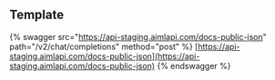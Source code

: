 ## Template

{% swagger src="https://api-staging.aimlapi.com/docs-public-json" path="/v2/chat/completions" method="post" %}
[https://api-staging.aimlapi.com/docs-public-json](https://api-staging.aimlapi.com/docs-public-json)
{% endswagger %}